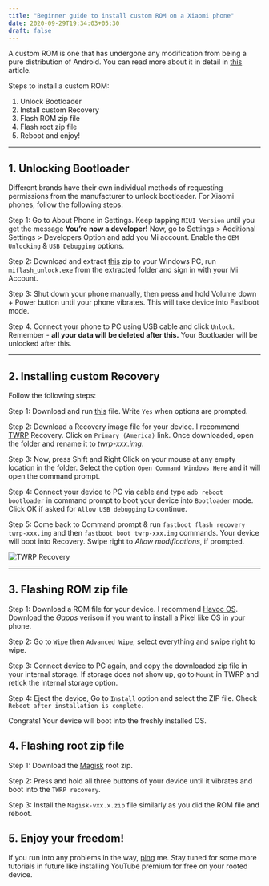 ```yaml
---
title: "Beginner guide to install custom ROM on a Xiaomi phone"
date: 2020-09-29T19:34:03+05:30
draft: false
---
```


A custom ROM is one that has undergone any modification from being a pure distribution of Android. You can read more about it in detail in [this](https://www.androidauthority.com/what-is-a-custom-rom-android-74072/) article.

Steps to install a custom ROM:

1. Unlock Bootloader
2. Install custom Recovery
3. Flash ROM zip file
4. Flash root zip file
5. Reboot and enjoy!

---

## 1. Unlocking Bootloader

Different brands have their own individual methods of requesting permissions from the manufacturer to unlock bootloader. For Xiaomi phones, follow the following steps:

Step 1: Go to About Phone in Settings. Keep tapping `MIUI Version` until you get the message **You’re now a developer!** Now, go to Settings > Additional Settings > Developers Option and add you Mi account. Enable the `OEM Unlocking` & `USB Debugging` options.

Step 2: Download and extract [this](http://miuirom.xiaomi.com/rom/u1106245679/4.5.813.51/miflash_unlock-en-4.5.813.51.zip) zip to your Windows PC, run `miflash_unlock.exe` from the extracted folder and sign in with your Mi Account.

Step 3: Shut down your phone manually, then press and hold Volume down + Power button until your phone vibrates. This will take device into Fastboot mode.

Step 4. Connect your phone to PC using USB cable and click `Unlock`. Remember - **all your data will be deleted after this.** Your Bootloader will be unlocked after this.

---

## 2. Installing custom Recovery

Follow the following steps:

Step 1: Download and run [this](https://forum.xda-developers.com/attachment.php?attachmentid=4623157&d=1540039037) file. Write `Yes` when options are prompted.

Step 2: Download a Recovery image file for your device. I recommend [TWRP](https://twrp.me/Devices/Xiaomi/) Recovery. Click on `Primary (America)` link. Once downloaded, open the folder and rename it to _twrp-xxx.img_.

Step 3: Now, press Shift and Right Click on your mouse at any empty location in the folder. Select the option `Open Command Windows Here` and it will open the command prompt.

Step 4: Connect your device to PC via cable and type `adb reboot bootloader` in command prompt to boot your device into `Bootloader` mode. Click OK if asked for `Allow USB debugging` to continue.

Step 5: Come back to Command prompt & run `fastboot flash recovery twrp-xxx.img` and then `fastboot boot twrp-xxx.img` commands. Your device will boot into Recovery. Swipe right to _Allow modifications_, if prompted.

![TWRP Recovery](https://upload.wikimedia.org/wikipedia/commons/e/e0/TWRP_3.0.0-0.png)

---

## 3. Flashing ROM zip file

Step 1: Download a ROM file for your device. I recommend [Havoc OS](https://t.me/Havoc_OS). Download the _Gapps_ verison if you want to install a Pixel like OS in your phone.

Step 2: Go to `Wipe` then `Advanced Wipe`, select everything and swipe right to wipe.

Step 3: Connect device to PC again, and copy the downloaded zip file in your internal storage. If storage does not show up, go to `Mount` in TWRP and retick the internal storage option.

Step 4: Eject the device, Go to `Install` option and select the ZIP file. Check `Reboot after installation is complete.`

Congrats! Your device will boot into the freshly installed OS.

## 4. Flashing root zip file

Step 1: Download the [Magisk](https://github.com/topjohnwu/Magisk/releases/download/v20.4/Magisk-v20.4.zip) root zip.

Step 2: Press and hold all three buttons of your device until it vibrates and boot into the `TWRP recovery`.

Step 3: Install the `Magisk-vxx.x.zip` file similarly as you did the ROM file and reboot.

## 5. Enjoy your freedom!

If you run into any problems in the way, [ping](https://t.me/vvekm) me. Stay tuned for some more tutorials in future like installing YouTube premium for free on your rooted device.

